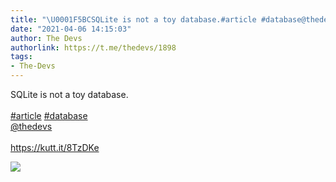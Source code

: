 ```yaml
---
title: "\U0001F5BCSQLite is not a toy database.#article #database@thedevshttps://kutt.it/8TzDKe"
date: "2021-04-06 14:15:03"
author: The Devs
authorlink: https://t.me/thedevs/1898
tags:
- The-Devs
---
```

<p>SQLite is not a toy database.<br><br><a href="https://t.me/thedevs/1898?q=%23article">#article</a> <a href="https://t.me/thedevs/1898?q=%23database">#database</a><br><a href="https://t.me/thedevs" target="_blank">@thedevs</a><br><br><a href="https://kutt.it/8TzDKe" target="_blank" rel="noopener">https://kutt.it/8TzDKe</a></p><img src="https://cdn4.telesco.pe/file/H5mAsGCp1_x09iI17uOFxikHlD3zej3bjIjkdfi06Uq5xoCQe49Y4c4xsTQXivIUrveCsapxL7wlRB-1bxYOwML5h38LXFjCDhQnZlH_LldBq9cJtl0I0pTBGx1os2ZtVT2OZeULeZmdSXQk-_jI56x6Wxu_kbhwFIfOQcFhbJwbq6KxbxfU8EX1zAt3i7KTsjNNt_mETe0KyrYUIyIRx-evFI2_1Uen3P0C41Nhi8VUbErAfXvF75MLfExjiPc47pDWC4kY5VruB0W5TkK-y2eCzjekp5Q6UDFpHNVKqXSV1c8yZ_Ogr83gNpJAhL192RJ7NqGFhB99jmHae3piFg.jpg" referrerpolicy="no-referrer">